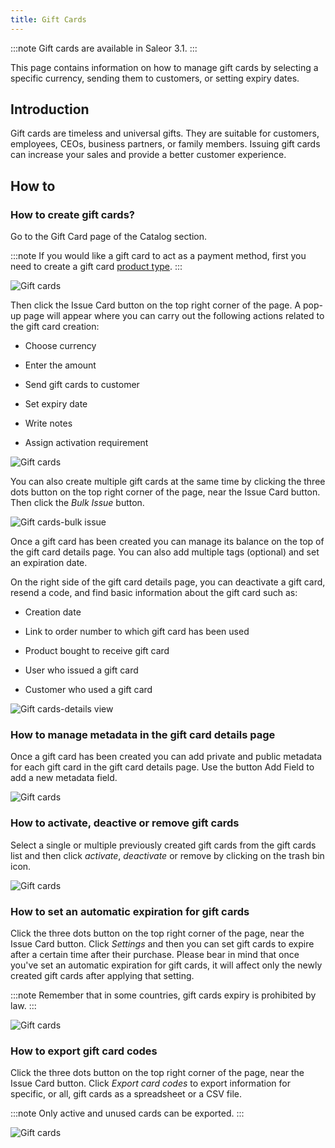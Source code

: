 ```yaml
---
title: Gift Cards
---
```


:::note
Gift cards are available in Saleor 3.1.
:::

This page contains information on how to manage gift cards by selecting a specific currency, sending them to customers, or setting expiry dates.

## Introduction
Gift cards are timeless and universal gifts. They are suitable for customers, employees, CEOs, business partners, or family members. Issuing gift cards can increase your sales and provide a better customer experience.

## How to
### How to create gift cards?
Go to the Gift Card page of the Catalog section.

:::note
If you would like a gift card to act as a payment method, first you need to create a gift card [product type](dashboard/configuration/products.md).
:::

![Gift cards](../screenshots/catalog-giftcards-main.png)

Then click the Issue Card button on the top right corner of the page. A pop-up page will appear where you can carry out the following actions related to the gift card creation:  

- Choose currency  

- Enter the amount  

- Send gift cards to customer  

- Set expiry date  

- Write notes

- Assign activation requirement

![Gift cards](../screenshots/catalog-giftcards-new.png)

You can also create multiple gift cards at the same time by clicking the three dots button on the top right corner of the page, near the Issue Card button. Then click the *Bulk Issue* button.

![Gift cards-bulk issue](../screenshots/catalog-giftcards-bulk-issue.png)

Once a gift card has been created you can manage its balance on the top of the gift card details page. You can also add multiple tags (optional) and set an expiration date.  

On the right side of the gift card details page, you can deactivate a gift card, resend a code, and find basic information about the gift card such as:

- Creation date

- Link to order number to which gift card has been used

- Product bought to receive gift card

- User who issued a gift card

- Customer who used a gift card

![Gift cards-details view](../screenshots/catalog-giftcards-details-view.png)

### How to manage metadata in the gift card details page
Once a gift card has been created you can add private and public metadata for each gift card in the gift card details page. Use the button Add Field to add a new metadata field.

![Gift cards](../screenshots/catalog-giftcards-metadata.png)

### How to activate, deactive or remove gift cards
Select a single or multiple previously created gift cards from the gift cards list and then click *activate*, *deactivate* or remove by clicking on the trash bin icon.

![Gift cards](../screenshots/catalog-giftcards-deactivate.png)

### How to set an automatic expiration for gift cards
Click the three dots button on the top right corner of the page, near the Issue Card button. Click *Settings* and then you can set gift cards to expire after a certain time after their purchase.  Please bear in mind that once you've set an automatic expiration for gift cards, it will affect only the newly created gift cards after applying that setting.

:::note
Remember that in some countries, gift cards expiry is prohibited by law.
:::

![Gift cards](../screenshots/catalog-giftcards-expiration.png)

### How to export gift card codes
Click the three dots button on the top right corner of the page, near the Issue Card button. Click *Export card codes* to export information for specific, or all, gift cards as a spreadsheet or a CSV file.

:::note
Only active and unused cards can be exported.
:::

![Gift cards](../screenshots/catalog-giftcards-export.png)